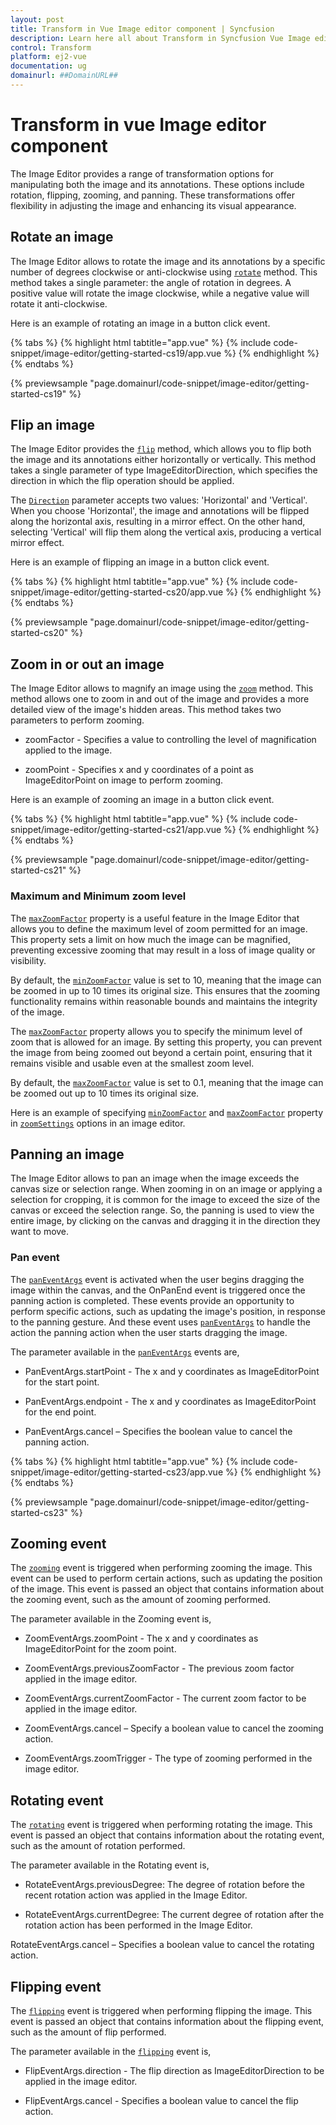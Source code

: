 ```yaml
---
layout: post
title: Transform in Vue Image editor component | Syncfusion
description: Learn here all about Transform in Syncfusion Vue Image editor component of Syncfusion Essential JS 2 and more.
control: Transform 
platform: ej2-vue
documentation: ug
domainurl: ##DomainURL##
---
```


# Transform in vue Image editor component

The Image Editor provides a range of transformation options for manipulating both the image and its annotations. These options include rotation, flipping, zooming, and panning. These transformations offer flexibility in adjusting the image and enhancing its visual appearance. 

## Rotate an image

The Image Editor allows to rotate the image and its annotations by a specific number of degrees clockwise or anti-clockwise using [`rotate`](https://ej2.syncfusion.com/vue/documentation/api/image-editor/#rotate) method. This method takes a single parameter: the angle of rotation in degrees. A positive value will rotate the image clockwise, while a negative value will rotate it anti-clockwise. 

Here is an example of rotating an image in a button click event.

{% tabs %}
{% highlight html tabtitle="app.vue" %}
{% include code-snippet/image-editor/getting-started-cs19/app.vue %}
{% endhighlight %}
{% endtabs %}
        
{% previewsample "page.domainurl/code-snippet/image-editor/getting-started-cs19" %}

## Flip an image

The Image Editor provides the [`flip`](https://ej2.syncfusion.com/vue/documentation/api/image-editor/#flip) method, which allows you to flip both the image and its annotations either horizontally or vertically. This method takes a single parameter of type ImageEditorDirection, which specifies the direction in which the flip operation should be applied. 

The [`Direction`](https://ej2.syncfusion.com/vue/documentation/api/image-editor/direction/) parameter accepts two values: 'Horizontal' and 'Vertical'. When you choose 'Horizontal', the image and annotations will be flipped along the horizontal axis, resulting in a mirror effect. On the other hand, selecting 'Vertical' will flip them along the vertical axis, producing a vertical mirror effect. 

Here is an example of flipping an image in a button click event. 

{% tabs %}
{% highlight html tabtitle="app.vue" %}
{% include code-snippet/image-editor/getting-started-cs20/app.vue %}
{% endhighlight %}
{% endtabs %}
        
{% previewsample "page.domainurl/code-snippet/image-editor/getting-started-cs20" %}

## Zoom in or out an image 

The Image Editor allows to magnify an image using the [`zoom`](https://ej2.syncfusion.com/vue/documentation/api/image-editor/#zoom) method. This method allows one to zoom in and out of the image and provides a more detailed view of the image's hidden areas. This method takes two parameters to perform zooming. 

* zoomFactor - Specifies a value to controlling the level of magnification applied to the image. 

* zoomPoint - Specifies x and y coordinates of a point as ImageEditorPoint on image to perform zooming. 

Here is an example of zooming an image in a button click event.

{% tabs %}
{% highlight html tabtitle="app.vue" %}
{% include code-snippet/image-editor/getting-started-cs21/app.vue %}
{% endhighlight %}
{% endtabs %}
        
{% previewsample "page.domainurl/code-snippet/image-editor/getting-started-cs21" %}

### Maximum and Minimum zoom level 

The [`maxZoomFactor`](https://ej2.syncfusion.com/vue/documentation/api/image-editor/zoomSettingsModel/#maxzoomfactor) property is a useful feature in the Image Editor that allows you to define the maximum level of zoom permitted for an image. This property sets a limit on how much the image can be magnified, preventing excessive zooming that may result in a loss of image quality or visibility. 

By default, the [`minZoomFactor`](https://ej2.syncfusion.com/vue/documentation/api/image-editor/zoomSettingsModel/#minzoomfactor) value is set to 10, meaning that the image can be zoomed in up to 10 times its original size. This ensures that the zooming functionality remains within reasonable bounds and maintains the integrity of the image. 

The [`maxZoomFactor`](https://ej2.syncfusion.com/vue/documentation/api/image-editor/zoomSettingsModel/#maxzoomfactor) property allows you to specify the minimum level of zoom that is allowed for an image. By setting this property, you can prevent the image from being zoomed out beyond a certain point, ensuring that it remains visible and usable even at the smallest zoom level. 

By default, the [`maxZoomFactor`](https://ej2.syncfusion.com/vue/documentation/api/image-editor/zoomSettingsModel/#maxzoomfactor) value is set to 0.1, meaning that the image can be zoomed out up to 10 times its original size. 

Here is an example of specifying [`minZoomFactor`](https://ej2.syncfusion.com/vue/documentation/api/image-editor/zoomSettingsModel/#minzoomfactor) and [`maxZoomFactor`](https://ej2.syncfusion.com/vue/documentation/api/image-editor/zoomSettingsModel/#maxzoomfactor) property in [`zoomSettings`](https://ej2.syncfusion.com/vue/documentation/api/image-editor/zoomSettings/) options in an image editor.

## Panning an image

The Image Editor allows to pan an image when the image exceeds the canvas size or selection range. When zooming in on an image or applying a selection for cropping, it is common for the image to exceed the size of the canvas or exceed the selection range. So, the panning is used to view the entire image, by clicking on the canvas and dragging it in the direction they want to move.

### Pan event

The [`panEventArgs`](https://ej2.syncfusion.com/vue/documentation/api/image-editor/#paneventargs) event is activated when the user begins dragging the image within the canvas, and the OnPanEnd event is triggered once the panning action is completed. These events provide an opportunity to perform specific actions, such as updating the image's position, in response to the panning gesture. And these event uses [`panEventArgs`](https://ej2.syncfusion.com/vue/documentation/api/image-editor/#paneventargs) to handle the action the panning action when the user starts dragging the image. 

The parameter available in the [`panEventArgs`](https://ej2.syncfusion.com/vue/documentation/api/image-editor/#paneventargs) events are, 

* PanEventArgs.startPoint - The x and y coordinates as ImageEditorPoint for the start point. 

* PanEventArgs.endpoint - The x and y coordinates as ImageEditorPoint for the end point. 

* PanEventArgs.cancel – Specifies the boolean value to cancel the panning action.

{% tabs %}
{% highlight html tabtitle="app.vue" %}
{% include code-snippet/image-editor/getting-started-cs23/app.vue %}
{% endhighlight %}
{% endtabs %}
        
{% previewsample "page.domainurl/code-snippet/image-editor/getting-started-cs23" %}

## Zooming event 

The [`zooming`](https://ej2.syncfusion.com/vue/documentation/api/image-editor/#zooming) event is triggered when performing zooming the image. This event can be used to perform certain actions, such as updating the position of the image. This event is passed an object that contains information about the zooming event, such as the amount of zooming performed. 

The parameter available in the Zooming event is, 

* ZoomEventArgs.zoomPoint - The x and y coordinates as ImageEditorPoint for the zoom point. 

* ZoomEventArgs.previousZoomFactor - The previous zoom factor applied in the image editor. 

* ZoomEventArgs.currentZoomFactor - The current zoom factor to be applied in the image editor. 

* ZoomEventArgs.cancel – Specify a boolean value to cancel the zooming action. 

* ZoomEventArgs.zoomTrigger - The type of zooming performed in the image editor. 

## Rotating event 

The [`rotating`](https://ej2.syncfusion.com/vue/documentation/api/image-editor/#rotating) event is triggered when performing rotating the image. This event is passed an object that contains information about the rotating event, such as the amount of rotation performed. 

The parameter available in the Rotating event is, 

* RotateEventArgs.previousDegree: The degree of rotation before the recent rotation action was applied in the Image Editor. 

* RotateEventArgs.currentDegree: The current degree of rotation after the rotation action has been performed in the Image Editor. 

RotateEventArgs.cancel – Specifies a boolean value to cancel the rotating action. 

## Flipping event 

The [`flipping`](https://ej2.syncfusion.com/vue/documentation/api/image-editor/#flipping) event is triggered when performing flipping the image. This event is passed an object that contains information about the flipping event, such as the amount of flip performed. 

The parameter available in the [`flipping`](https://ej2.syncfusion.com/vue/documentation/api/image-editor/#flipping) event is, 

* FlipEventArgs.direction - The flip direction as ImageEditorDirection to be applied in the image editor. 

* FlipEventArgs.cancel - Specifies a boolean value to cancel the flip action. 
